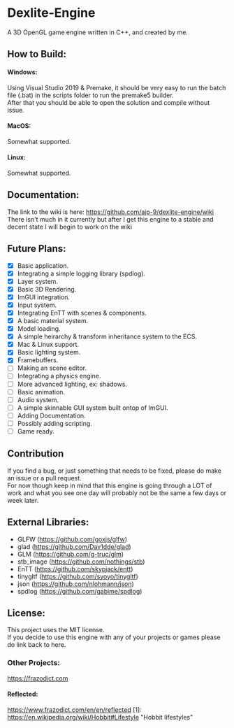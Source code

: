 # Dexlite-Engine
A 3D OpenGL game engine written in C++, and created by me.

## How to Build:
#### Windows:
Using Visual Studio 2019 & Premake, it should be very easy to run the batch file (.bat) in the scripts folder to run the premake5 builder.  
After that you should be able to open the solution and compile without issue.  

#### MacOS:
Somewhat supported.

#### Linux:
Somewhat supported.

## Documentation:
The link to the wiki is here: https://github.com/ajp-9/dexlite-engine/wiki  
There isn't much in it currently but after I get this engine to a stable and decent state I will begin to work on the wiki

## Future Plans:
- [x] Basic application.
- [x] Integrating a simple logging library (spdlog).
- [x] Layer system.
- [x] Basic 3D Rendering.
- [x] ImGUI integration.
- [x] Input system.
- [x] Integrating EnTT with scenes & components.
- [x] A basic material system.
- [x] Model loading.
- [x] A simple heirarchy & transform inheritance system to the ECS.
- [x] Mac & Linux support.
- [x] Basic lighting system.
- [x] Framebuffers.
- [ ] Making an scene editor.
- [ ] Integrating a physics engine.
- [ ] More advanced lighting, ex: shadows.
- [ ] Basic animation.
- [ ] Audio system.
- [ ] A simple skinnable GUI system built ontop of ImGUI.
- [ ] Adding Documentation.
- [ ] Possibly adding scripting.
- [ ] Game ready.

## Contribution 
If you find a bug, or just something that needs to be fixed, please do make an issue or a pull request.  
For now though keep in mind that this engine is going through a LOT of work and what you see one day will probably not be the same a few days or week later. 

## External Libraries:

- GLFW (https://github.com/goxjs/glfw)
- glad (https://github.com/Dav1dde/glad)
- GLM (https://github.com/g-truc/glm)
- stb_image (https://github.com/nothings/stb)
- EnTT (https://github.com/skypjack/entt)
- tinygltf (https://github.com/syoyo/tinygltf)
- json (https://github.com/nlohmann/json)
- spdlog (https://github.com/gabime/spdlog)

## License:
This project uses the MIT license.  
If you decide to use this engine with any of your projects or games please do link back to here.

### Other Projects:
https://frazodict.com
#### Reflected:
https://www.frazodict.com/en/en/reflected
[1]: <https://en.wikipedia.org/wiki/Hobbit#Lifestyle> "Hobbit lifestyles"

